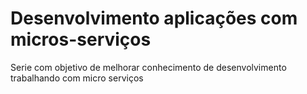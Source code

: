 # Desenvolvimento aplicações com micros-serviços

Serie com objetivo de melhorar conhecimento de desenvolvimento trabalhando com micro serviços
